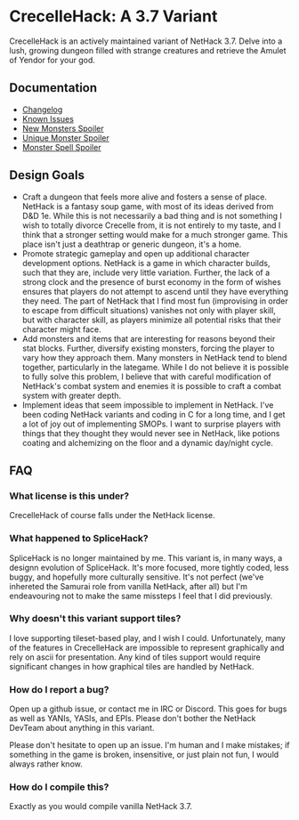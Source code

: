 # CrecelleHack: A 3.7 Variant

CrecelleHack is an actively maintained variant of NetHack 3.7. Delve into
a lush, growing dungeon filled with strange creatures and retrieve the
Amulet of Yendor for your god.

## Documentation

- [Changelog](doc/variantfixes.md)
- [Known Issues](doc/variantknownissues.md)
- [New Monsters Spoiler](doc/variantmonsters.md)
- [Unique Monster Spoiler](doc/variantuniques.md)
- [Monster Spell Spoiler](doc/variantspells.md)

## Design Goals

- Craft a dungeon that feels more alive and fosters a sense of place.
  NetHack is a fantasy soup game, with most of its ideas derived from
  D&D 1e. While this is not necessarily a bad thing and is not something
  I wish to totally divorce Crecelle from, it is not entirely to my
  taste, and I think that a stronger setting would make for a much stronger
  game. This place isn't just a deathtrap or generic dungeon, it's a home.
- Promote strategic gameplay and open up additional character development
  options. NetHack is a game in which character builds, such that they are,
  include very little variation. Further, the lack of a strong clock and
  the presence of burst economy in the form of wishes ensures that players
  do not attempt to ascend until they have everything they need. The part of
  NetHack that I find most fun (improvising in order to escape from difficult
  situations) vanishes not only with player skill, but with character skill,
  as players minimize all potential risks that their character might face.
- Add monsters and items that are interesting for reasons beyond their stat
  blocks. Further, diversify existing monsters, forcing the player to vary
  how they approach them. Many monsters in NetHack tend to blend together,
  particularly in the lategame. While I do not believe it is possible to
  fully solve this problem, I believe that with careful modification of
  NetHack's combat system and enemies it is possible to craft a combat
  system with greater depth.
- Implement ideas that seem impossible to implement in NetHack. I've been
  coding NetHack variants and coding in C for a long time, and I get a lot
  of joy out of implementing SMOPs. I want to surprise players with things
  that they thought they would never see in NetHack, like potions coating
  and alchemizing on the floor and a dynamic day/night cycle.

## FAQ

### What license is this under?

CrecelleHack of course falls under the NetHack license.

### What happened to SpliceHack?

SpliceHack is no longer maintained by me. This variant is, in many ways,
a designn evolution of SpliceHack. It's more focused, more tightly coded,
less buggy, and hopefully more culturally sensitive. It's not perfect
(we've inhereted the Samurai role from vanilla NetHack, after all) but
I'm endeavouring not to make the same missteps I feel that I did previously.

### Why doesn't this variant support tiles?

I love supporting tileset-based play, and I wish I could. Unfortunately, many
of the features in CrecelleHack are impossible to represent graphically and
rely on ascii for presentation. Any kind of tiles support would require
significant changes in how graphical tiles are handled by NetHack.

### How do I report a bug?

Open up a github issue, or contact me in IRC or Discord. This goes for bugs
as well as YANIs, YASIs, and EPIs. Please don't bother the NetHack DevTeam
about anything in this variant.

Please don't hesitate to open up an issue. I'm human and I make mistakes; 
if something in the game is broken, insensitive, or just plain not fun, I would
always rather know.

### How do I compile this?

Exactly as you would compile vanilla NetHack 3.7.
